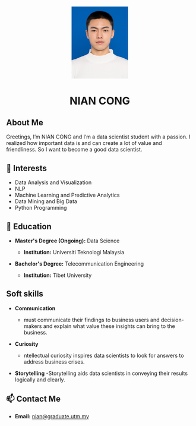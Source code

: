 <p align="center">
  <img src="image.jpg" alt="Profile Picture" width="30%" height="30%">
</p>
<h1 align="center">NIAN CONG</h1>

## About Me
Greetings, I’m NIAN CONG and I’m a data scientist student with a passion. I realized how important data is and can create a lot of value and friendliness. So I want to become a good data scientist.

## 🌟 Interests
- Data Analysis and Visualization
- NLP
- Machine Learning and Predictive Analytics
- Data Mining and Big Data
- Python Programming
 
## 🧰 Education
- **Master's Degree (Ongoing):** Data Science
  - **Institution:** Universiti Teknologi Malaysia

- **Bachelor's Degree:** Telecommunication Engineering
  - **Institution:** Tibet University

## Soft skills
- **Communication** 
  - must communicate their findings to business users and decision-makers and explain what value these insights can bring to the business. 

- **Curiosity** 
  - ntellectual curiosity inspires data scientists to look for answers to address business crises.

- **Storytelling** 
  -Storytelling aids data scientists in conveying their results logically and clearly.
    
## 📫 Contact Me

- **Email:** nian@graduate.utm.my
